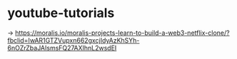 # youtube-tutorials
-> https://moralis.io/moralis-projects-learn-to-build-a-web3-netflix-clone/?fbclid=IwAR1GTZVupxn662gxcjIdyAzKhSYh-6nOZrZbaJAIsmsFQ27AXIhnL2wsdEI
